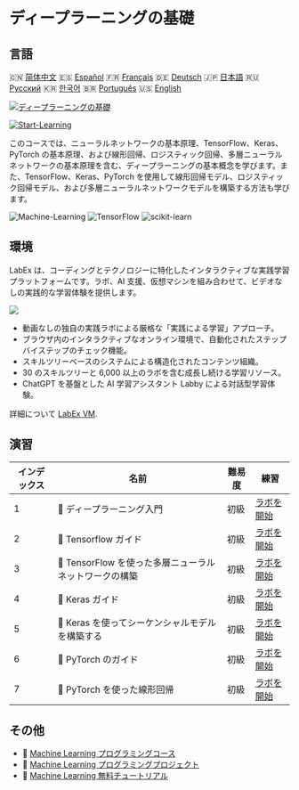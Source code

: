 # ディープラーニングの基礎

## 言語

🇨🇳 [简体中文](README_zh.md) 🇪🇸 [Español](README_es.md) 🇫🇷 [Français](README_fr.md) 🇩🇪 [Deutsch](README_de.md) 🇯🇵 [日本語](README_ja.md) 🇷🇺 [Русский](README_ru.md) 🇰🇷 [한국어](README_ko.md) 🇧🇷 [Português](README_pt.md) 🇺🇸 [English](README.md) 

[![ディープラーニングの基礎](https://cover-creator.labex.io/foundations-of-deep-learning.png?lang=ja)](https://labex.io/ja/courses/foundations-of-deep-learning)

[![Start-Learning](https://img.shields.io/badge/Start-Learning-whitesmoke?style=for-the-badge)](https://labex.io/ja/courses/foundations-of-deep-learning)

このコースでは、ニューラルネットワークの基本原理、TensorFlow、Keras、PyTorch の基本原理、および線形回帰、ロジスティック回帰、多層ニューラルネットワークの基本原理を含む、ディープラーニングの基本概念を学びます。また、TensorFlow、Keras、PyTorch を使用して線形回帰モデル、ロジスティック回帰モデル、および多層ニューラルネットワークモデルを構築する方法も学びます。

![Machine-Learning](https://img.shields.io/badge/Machine-Learning-whitesmoke?style=for-the-badge&logo=machine-learning)
![TensorFlow](https://img.shields.io/badge/TensorFlow-whitesmoke?style=for-the-badge&logo=tensorflow)
![scikit-learn](https://img.shields.io/badge/scikit-learn-whitesmoke?style=for-the-badge&logo=scikit-learn)


## 環境

LabEx は、コーディングとテクノロジーに特化したインタラクティブな実践学習プラットフォームです。ラボ、AI 支援、仮想マシンを組み合わせて、ビデオなしの実践的な学習体験を提供します。

![](https://tutorial-screenshot.getvm.io/images/vm-1725247253.png)

- 動画なしの独自の実践ラボによる厳格な「実践による学習」アプローチ。
- ブラウザ内のインタラクティブなオンライン環境で、自動化されたステップバイステップのチェック機能。
- スキルツリーベースのシステムによる構造化されたコンテンツ組織。
- 30 のスキルツリーと 6,000 以上のラボを含む成長し続ける学習リソース。
- ChatGPT を基盤とした AI 学習アシスタント Labby による対話型学習体験。

詳細について [LabEx VM](https://support.labex.io/using-labex/virtual-machine).

## 演習

|   インデックス | 名前                                                   | 難易度   | 練習                                                                                                                          |
|----------------|--------------------------------------------------------|----------|-------------------------------------------------------------------------------------------------------------------------------|
|              1 | 📖 ディープラーニング入門                              | 初級     | <a target='_blank' href='https://labex.io/ja/labs/ml-introduction-to-deep-learning-20790'>ラボを開始</a>                      |
|              2 | 📖 Tensorflow ガイド                                   | 初級     | <a target='_blank' href='https://labex.io/ja/labs/ml-guide-of-tensorflow-20777'>ラボを開始</a>                                |
|              3 | 📖 TensorFlow を使った多層ニューラルネットワークの構築 | 初級     | <a target='_blank' href='https://labex.io/ja/labs/ml-building-multilayer-neural-network-with-tensorflow-20750'>ラボを開始</a> |
|              4 | 📖 Keras ガイド                                        | 初級     | <a target='_blank' href='https://labex.io/ja/labs/ml-guide-of-keras-20775'>ラボを開始</a>                                     |
|              5 | 📖 Keras を使ってシーケンシャルモデルを構築する        | 初級     | <a target='_blank' href='https://labex.io/ja/labs/ml-build-a-sequential-model-with-keras-20751'>ラボを開始</a>                |
|              6 | 📖 PyTorch のガイド                                    | 初級     | <a target='_blank' href='https://labex.io/ja/labs/ml-guide-of-pytorch-20776'>ラボを開始</a>                                   |
|              7 | 📖 PyTorch を使った線形回帰                            | 初級     | <a target='_blank' href='https://labex.io/ja/labs/ml-linear-regression-with-pytorch-20798'>ラボを開始</a>                     |

## その他

- 🔗 [Machine Learning プログラミングコース](https://github.com/labex-labs/awesome-programming-courses)
- 🔗 [Machine Learning プログラミングプロジェクト](https://github.com/labex-labs/awesome-programming-projects)
- 🔗 [Machine Learning 無料チュートリアル](https://github.com/labex-labs/ml-free-tutorials)

